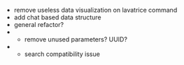 - remove useless data visualization on lavatrice command
- add chat based data structure
- general refactor?
- - remove unused parameters? UUID? 
- - search compatibility issue
